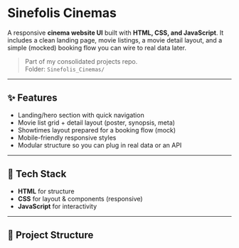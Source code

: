 # Sinefolis Cinemas

A responsive **cinema website UI** built with **HTML, CSS, and JavaScript**. It includes a clean landing page, movie listings, a movie detail layout, and a simple (mocked) booking flow you can wire to real data later.

> Part of my consolidated projects repo.  
> Folder: `Sinefolis_Cinemas/`

---

## ✨ Features

- Landing/hero section with quick navigation
- Movie list grid + detail layout (poster, synopsis, meta)
- Showtimes layout prepared for a booking flow (mock)
- Mobile-friendly responsive styles
- Modular structure so you can plug in real data or an API

---

## 🧰 Tech Stack

- **HTML** for structure  
- **CSS** for layout & components (responsive)  
- **JavaScript** for interactivity

---

## 📂 Project Structure

